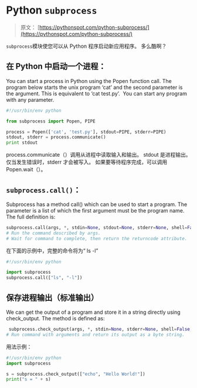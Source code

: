 # Python `subprocess`

> 原文： [https://pythonspot.com/python-subprocess/](https://pythonspot.com/python-subprocess/)

`subprocess`模块使您可以从 Python 程序启动新应用程序。 多么酷啊？

## 在 Python 中启动一个进程：

You can start a process in Python using the Popen function call. The program below starts the unix program ‘cat’ and the second parameter is the argument. This is equivalent to ‘cat test.py’.  You can start any program with any parameter.

```py
#!/usr/bin/env python

from subprocess import Popen, PIPE

process = Popen(['cat', 'test.py'], stdout=PIPE, stderr=PIPE)
stdout, stderr = process.communicate()
print stdout

```

process.communicate（）调用从进程中读取输入和输出。 stdout 是进程输出。 仅当发生错误时，stderr 才会被写入。 如果要等待程序完成，可以调用 Popen.wait（）。

## `subprocess.call()`：

Subprocess has a method call() which can be used to start a program. The parameter is a list of which the first argument must be the program name. The full definition is:

```py
subprocess.call(args, *, stdin=None, stdout=None, stderr=None, shell=False)
# Run the command described by args.
# Wait for command to complete, then return the returncode attribute.

```

在下面的示例中，完整的命令将为“ ls -l”

```py
#!/usr/bin/env python

import subprocess
subprocess.call(["ls", "-l"])

```

## 保存进程输出（标准输出）

We can get the output of a program and store it in a string directly using check_output. The method is defined as:

```py
 subprocess.check_output(args, *, stdin=None, stderr=None, shell=False, universal_newlines=False)
# Run command with arguments and return its output as a byte string.

```

用法示例：

```py
#!/usr/bin/env python
import subprocess

s = subprocess.check_output(["echo", "Hello World!"])
print("s = " + s)

```
